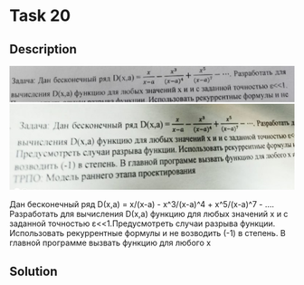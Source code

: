 # Task 20

## Description

![Description](20_description_1.png)
![Description](20_description_2.png)

Дан бесконечный ряд D(х,а) = х/(x-a) - x^3/(x-a)^4 + x^5/(x-a)^7 - …. Разработать для вычисления D(х,а) функцию для любых значений х и с заданной точностью ε<<1.Предусмотреть случаи разрыва  функции. Использовать рекуррентные формулы и не возводить (-1) в степень. В главной программе вызвать функцию для любого x 

## Solution

```C++

```
